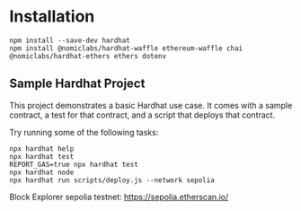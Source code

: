 # Installation

```shell
npm install --save-dev hardhat
npm install @nomiclabs/hardhat-waffle ethereum-waffle chai @nomiclabs/hardhat-ethers ethers dotenv
```

## Sample Hardhat Project

This project demonstrates a basic Hardhat use case. It comes with a sample contract, a test for that contract, and a script that deploys that contract.

Try running some of the following tasks:

```shell
npx hardhat help
npx hardhat test
REPORT_GAS=true npx hardhat test
npx hardhat node
npx hardhat run scripts/deploy.js --network sepolia
```

Block Explorer sepolia testnet: https://sepolia.etherscan.io/
